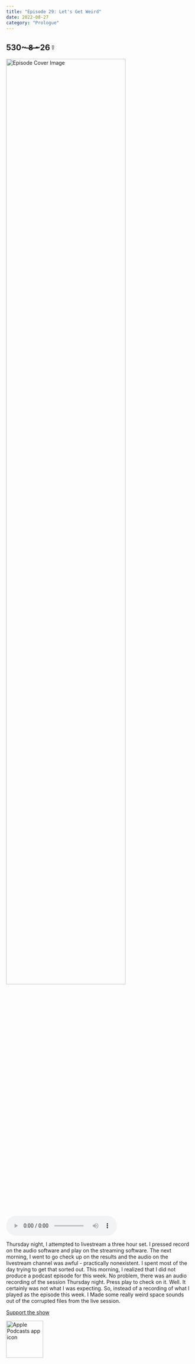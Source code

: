 ```yaml
---
title: "Episode 29: Let's Get Weird"
date: 2022-08-27
category: "Prologue"
---
```

## 530~ ̶8̶ ̶~26☿
<img src="https://artwork.captivate.fm/acb52f61-8e0d-44b0-bc7d-56e7ce78b63c/60854458c4d1acdf4e1c2f79c4137142.jpg" alt="Episode Cover Image" width=80%/>
<audio controls>
  <source src="https://podcasts.captivate.fm/media/84622468-aa5d-415b-8a3e-30cf972f0eef/11213319-episode-29-let-s-get-weird.mp3" type="audio/mpeg">
  Your browser does not support the audio element.
</audio>

<p>Thursday night, I attempted to livestream a three hour set. I pressed record on the audio software and play on the streaming software. The next morning, I went to go check up on the results and the audio on the livestream channel was awful - practically nonexistent. I spent most of the day trying to get that sorted out. This morning, I realized that I did not produce a podcast episode for this week. No problem, there was an audio recording of the session Thursday night. Press play to check on it. Well. It certainly was not what I was expecting. So, instead of a recording of what I played as the episode this week. I Made some really weird space sounds out of the corrupted files from the live session. </p><a rel="payment" href="https://www.paypal.com/donate/?hosted_button_id=WX3GRUK5BHJLS">Support the show</a>

<a href="https://podcasts.apple.com/us/podcast/living-room-music/id1608791560?tscg=30200&itsct=podcast_box_appicon&ls=1&mttnsubad=1608791560" style="display: inline-block;"><img src="https://toolbox.marketingtools.apple.com/api/v2/badges/app-icon-podcasts/standard/en-us" alt="Apple Podcasts app icon" style="width: 100px; height: 100px; vertical-align: middle; object-fit: contain;" /></a>
    